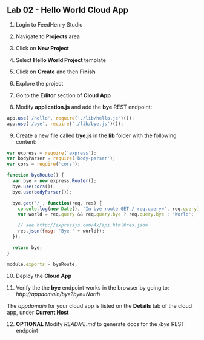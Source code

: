 ## Lab 02 - Hello World Cloud App

1. Login to FeedHenry Studio

2. Navigate to **Projects** area

3. Click on **New Project**

4. Select **Hello World Project** template

5. Click on **Create** and then **Finish**

6. Explore the project

7. Go to the **Editor** section of **Cloud App**

8. Modify **application.js** and add the **bye** REST endpoint:

  ```javascript
  app.use('/hello', require('./lib/hello.js')());
  app.use('/bye', require('./lib/bye.js')());
  ```
9. Create a new file called **bye.js** in the **lib** folder with the following content:

  ```javascript
  var express = require('express');
  var bodyParser = require('body-parser');
  var cors = require('cors');

  function byeRoute() {
    var bye = new express.Router();
    bye.use(cors());
    bye.use(bodyParser());

    bye.get('/', function(req, res) {
      console.log(new Date(), 'In bye route GET / req.query=', req.query);
      var world = req.query && req.query.bye ? req.query.bye : 'World';

      // see http://expressjs.com/4x/api.html#res.json
      res.json({msg: 'Bye ' + world});
    });

    return bye;
  }

  module.exports = byeRoute;
  ```

10. Deploy the **Cloud App**

11. Verify the the **bye** endpoint works in the browser by going to:
*http://appdomain/bye?bye=North*

  The *appdomain* for your cloud app is listed on the **Details** tab of the cloud app, under **Current Host**

12. **OPTIONAL** Modify *README.md* to generate docs for the */bye* REST endpoint
